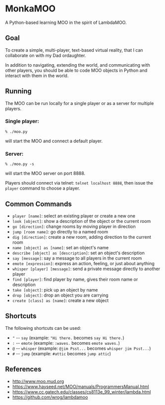 MonkaMOO
========

A Python-based learning MOO in the spirit of LambdaMOO.

Goal
----

To create a simple, multi-player, text-based virtual reality, that I can collaborate on with my Dad ordaughter.

In addition to navigating, extending the world, and communicating with other players, you should be
able to code MOO objects in Python and interact with them in the world.

Running
-------

The MOO can be run locally for a single player or as a server for multiple players.

### Single player:

```
% ./moo.py
```

will start the MOO and connect a default player.

### Server:

```
% ./moo.py -s
```

will start the MOO server on port 8888.

Players should connect via telnet: `telnet localhost 8888`, then issue the `player` command to choose a player.

Common Commands
---------------

* `player [name]`: select an existing player or create a new one
* `look [object]`: show a description of the object or the current room
* `go [direction]`: change rooms by moving player in direction
* `jump [room name]`: go directly to a named room
* `dig [direction]`: create a new room, adding direction to the current room
* `name [object] as [name]`: set an object's name
* `describe [object] as [description]`: set an object's description
* `say [message]`: say a message to all players in the current room
* `emote [expression]`: express an action, feeling, or just about anything
* `whisper [player] [message]`: send a private message directly to another player
* `find [player]`: find player by name, gives their room name or description
* `take [object]`: pick up an object by name
* `drop [object]`: drop an object you are carrying
* `create [class] as [name]`: create a new object

Shortcuts
---------

The following shortcuts can be used:

* `"` -- `say` (example: `"Hi there.` becomes `say Hi there.`)
* `:` -- `emote` (example: `:waves.` becomes `emote waves.`)
* `@` -- `whisper` (example: `@jim Psst...` becomes `whisper jim Psst...`)
* `#` -- `jump` (example: `#attic` becomes `jump attic`)

References
----------

* http://www.moo.mud.org
* https://www.hayseed.net/MOO/manuals/ProgrammersManual.html
* https://www.cc.gatech.edu/classes/cs8113e_99_winter/lambda.html
* https://github.com/wrog/lambdamoo
